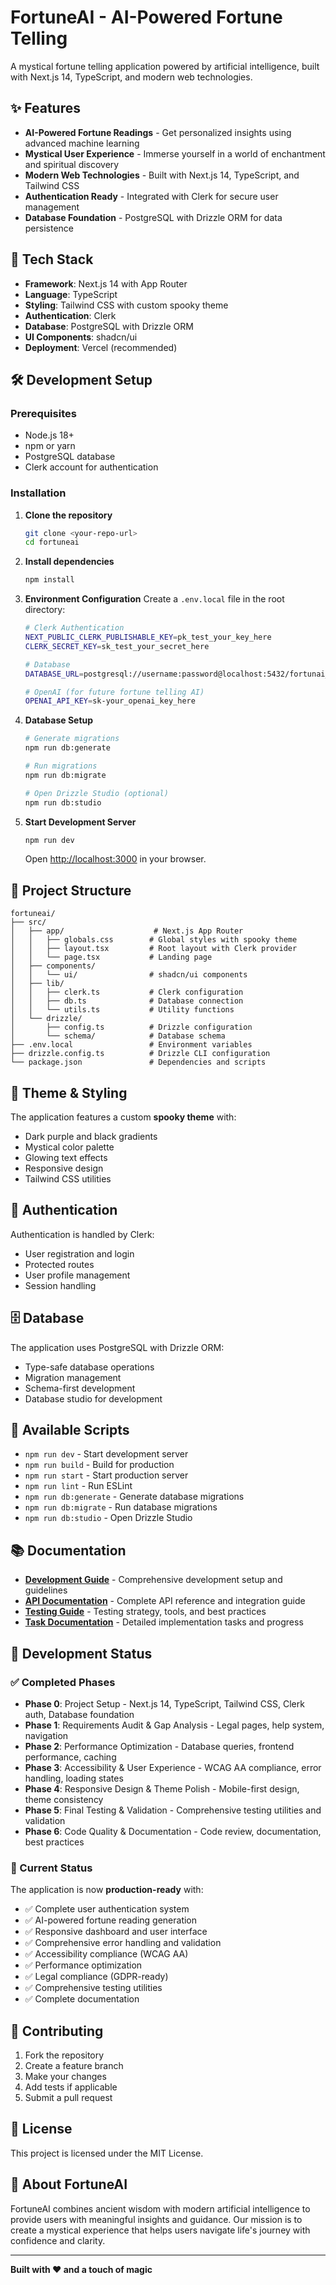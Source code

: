 # FortuneAI - AI-Powered Fortune Telling

A mystical fortune telling application powered by artificial intelligence, built with Next.js 14, TypeScript, and modern web technologies.

## ✨ Features

- **AI-Powered Fortune Readings** - Get personalized insights using advanced machine learning
- **Mystical User Experience** - Immerse yourself in a world of enchantment and spiritual discovery
- **Modern Web Technologies** - Built with Next.js 14, TypeScript, and Tailwind CSS
- **Authentication Ready** - Integrated with Clerk for secure user management
- **Database Foundation** - PostgreSQL with Drizzle ORM for data persistence

## 🚀 Tech Stack

- **Framework**: Next.js 14 with App Router
- **Language**: TypeScript
- **Styling**: Tailwind CSS with custom spooky theme
- **Authentication**: Clerk
- **Database**: PostgreSQL with Drizzle ORM
- **UI Components**: shadcn/ui
- **Deployment**: Vercel (recommended)

## 🛠️ Development Setup

### Prerequisites

- Node.js 18+
- npm or yarn
- PostgreSQL database
- Clerk account for authentication

### Installation

1. **Clone the repository**

   ```bash
   git clone <your-repo-url>
   cd fortuneai
   ```

2. **Install dependencies**

   ```bash
   npm install
   ```

3. **Environment Configuration**
   Create a `.env.local` file in the root directory:

   ```bash
   # Clerk Authentication
   NEXT_PUBLIC_CLERK_PUBLISHABLE_KEY=pk_test_your_key_here
   CLERK_SECRET_KEY=sk_test_your_secret_here

   # Database
   DATABASE_URL=postgresql://username:password@localhost:5432/fortunai_db

   # OpenAI (for future fortune telling AI)
   OPENAI_API_KEY=sk-your_openai_key_here
   ```

4. **Database Setup**

   ```bash
   # Generate migrations
   npm run db:generate

   # Run migrations
   npm run db:migrate

   # Open Drizzle Studio (optional)
   npm run db:studio
   ```

5. **Start Development Server**

   ```bash
   npm run dev
   ```

   Open [http://localhost:3000](http://localhost:3000) in your browser.

## 📁 Project Structure

```
fortuneai/
├── src/
│   ├── app/                    # Next.js App Router
│   │   ├── globals.css        # Global styles with spooky theme
│   │   ├── layout.tsx         # Root layout with Clerk provider
│   │   └── page.tsx           # Landing page
│   ├── components/
│   │   └── ui/                # shadcn/ui components
│   ├── lib/
│   │   ├── clerk.ts           # Clerk configuration
│   │   ├── db.ts              # Database connection
│   │   └── utils.ts           # Utility functions
│   └── drizzle/
│       ├── config.ts          # Drizzle configuration
│       └── schema/            # Database schema
├── .env.local                 # Environment variables
├── drizzle.config.ts          # Drizzle CLI configuration
└── package.json               # Dependencies and scripts
```

## 🎨 Theme & Styling

The application features a custom **spooky theme** with:

- Dark purple and black gradients
- Mystical color palette
- Glowing text effects
- Responsive design
- Tailwind CSS utilities

## 🔐 Authentication

Authentication is handled by Clerk:

- User registration and login
- Protected routes
- User profile management
- Session handling

## 🗄️ Database

The application uses PostgreSQL with Drizzle ORM:

- Type-safe database operations
- Migration management
- Schema-first development
- Database studio for development

## 📝 Available Scripts

- `npm run dev` - Start development server
- `npm run build` - Build for production
- `npm run start` - Start production server
- `npm run lint` - Run ESLint
- `npm run db:generate` - Generate database migrations
- `npm run db:migrate` - Run database migrations
- `npm run db:studio` - Open Drizzle Studio

## 📚 Documentation

- **[Development Guide](./DEVELOPMENT.md)** - Comprehensive development setup and guidelines
- **[API Documentation](./API.md)** - Complete API reference and integration guide
- **[Testing Guide](./TESTING.md)** - Testing strategy, tools, and best practices
- **[Task Documentation](./ai_docs/tasks/)** - Detailed implementation tasks and progress

## 🚧 Development Status

### ✅ Completed Phases

- **Phase 0**: Project Setup - Next.js 14, TypeScript, Tailwind CSS, Clerk auth, Database foundation
- **Phase 1**: Requirements Audit & Gap Analysis - Legal pages, help system, navigation
- **Phase 2**: Performance Optimization - Database queries, frontend performance, caching
- **Phase 3**: Accessibility & User Experience - WCAG AA compliance, error handling, loading states
- **Phase 4**: Responsive Design & Theme Polish - Mobile-first design, theme consistency
- **Phase 5**: Final Testing & Validation - Comprehensive testing utilities and validation
- **Phase 6**: Code Quality & Documentation - Code review, documentation, best practices

### 🎯 Current Status

The application is now **production-ready** with:

- ✅ Complete user authentication system
- ✅ AI-powered fortune reading generation
- ✅ Responsive dashboard and user interface
- ✅ Comprehensive error handling and validation
- ✅ Accessibility compliance (WCAG AA)
- ✅ Performance optimization
- ✅ Legal compliance (GDPR-ready)
- ✅ Comprehensive testing utilities
- ✅ Complete documentation

## 🤝 Contributing

1. Fork the repository
2. Create a feature branch
3. Make your changes
4. Add tests if applicable
5. Submit a pull request

## 📄 License

This project is licensed under the MIT License.

## 🔮 About FortuneAI

FortuneAI combines ancient wisdom with modern artificial intelligence to provide users with meaningful insights and guidance. Our mission is to create a mystical experience that helps users navigate life's journey with confidence and clarity.

---

**Built with ❤️ and a touch of magic**
